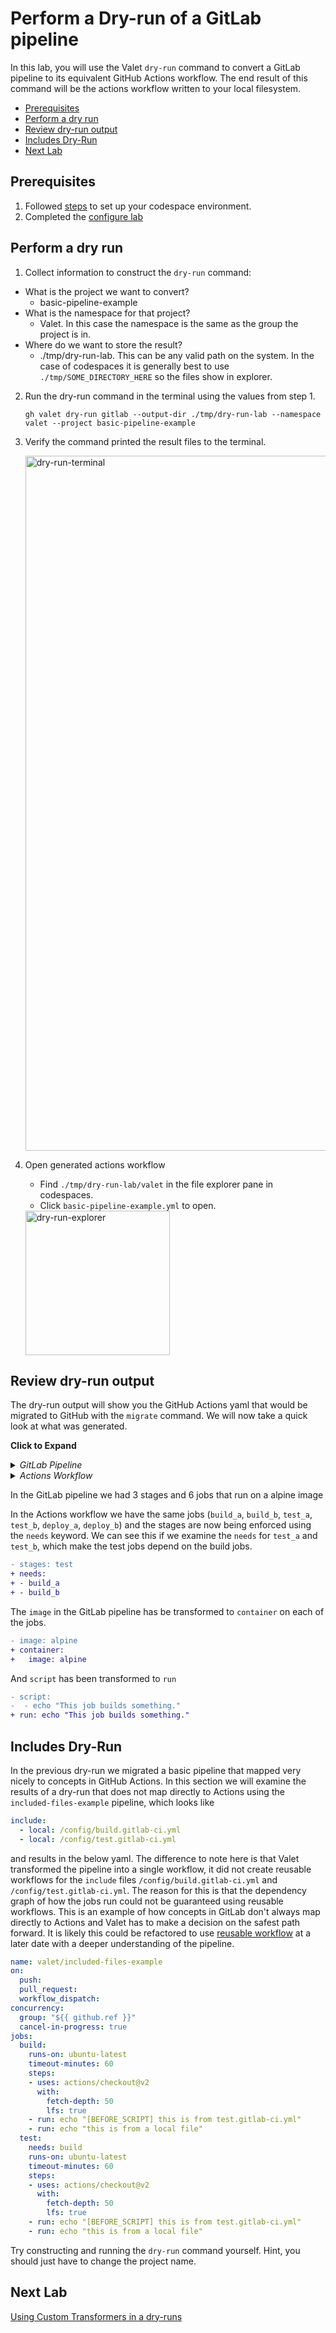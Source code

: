 # Perform a Dry-run of a GitLab pipeline
In this lab, you will use the Valet `dry-run` command to convert a GitLab pipeline to its equivalent GitHub Actions workflow. 
The end result of this command will be the actions workflow written to your local filesystem.

- [Prerequisites](#prerequisites)
- [Perform a dry run](#perform-a-dry-run)
- [Review dry-run output](#review-dry-run-output)
- [Includes Dry-Run](#includes-dry-run)
- [Next Lab](#next-lab)

## Prerequisites

1. Followed [steps](../gitlab#readme) to set up your codespace environment.
2. Completed the [configure lab](../gitlab/valet-configure-lab.md)


## Perform a dry run

1) Collect information to construct the `dry-run` command:
- What is the project we want to convert? 
  - basic-pipeline-example
- What is the namespace for that project? 
  - Valet.  In this case the namespace is the same as the group the project is in.
- Where do we want to store the result? 
  - ./tmp/dry-run-lab.  This can be any valid path on the system.  In the case of codespaces it is generally best to use `./tmp/SOME_DIRECTORY_HERE` so the files show in explorer.

2. Run the dry-run command in the terminal using the values from step 1.
   
   ```
   gh valet dry-run gitlab --output-dir ./tmp/dry-run-lab --namespace valet --project basic-pipeline-example
   ```

3. Verify the command printed the result files to the terminal. 

   <img width="1112" alt="dry-run-terminal" src="https://user-images.githubusercontent.com/18723510/184173635-aec28d1c-8c61-4dcf-a743-f86cbdc836c5.png">

4. Open generated actions workflow

   - Find `./tmp/dry-run-lab/valet` in the file explorer pane in codespaces.
   - Click `basic-pipeline-example.yml` to open.
   
    <img width="231" alt="dry-run-explorer" src="https://user-images.githubusercontent.com/18723510/184177477-747905a8-32f3-4c15-8955-32079844a509.png">

## Review dry-run output
The dry-run output will show you the GitHub Actions yaml that would be migrated to GitHub with the `migrate` command. We will now take a quick look at what was generated.

__Click to Expand__
<details>
  <summary><em>GitLab Pipeline</em> </summary>
 
```yaml
stages:
  - build
  - test
  - deploy

image: alpine

build_a:
  stage: build
  script:
    - echo "This job builds something."
    - sleep 100

build_b:
  stage: build
  script:
    - echo "This job builds something else."
    - sleep 70

test_a:
  stage: test
  script:
    - echo "This job tests something. It will only run when all jobs in the"
    - echo "build stage are complete."

test_b:
  stage: test
  script:
    - echo "This job tests something else. It will only run when all jobs in the"
    - echo "build stage are complete too. It will start at about the same time as test_a."
    - sleep 300

deploy_a:
  stage: deploy
  script:
    - echo "This job deploys something. It will only run when all jobs in the"
    - echo "test stage complete."
    - sleep 600

deploy_b:
  stage: deploy
  script:
    - echo "This job deploys something else. It will only run when all jobs in the"
    - echo "test stage complete. It will start at about the same time as deploy_a."
    - sleep 400

```

</details>

<details>
  <summary><em>Actions Workflow</em></summary>
  
```yaml
name: valet/basic-pipeline-example
on:
  push:
  workflow_dispatch:
concurrency:
  group: "${{ github.ref }}"
  cancel-in-progress: true
jobs:
  build_a:
    runs-on: ubuntu-latest
    container:
      image: alpine
    timeout-minutes: 60
    steps:
    - uses: actions/checkout@v2
      with:
        fetch-depth: 20
        lfs: true
    - run: echo "This job builds something."
    - run: sleep 100
  build_b:
    runs-on: ubuntu-latest
    container:
      image: alpine
    timeout-minutes: 60
    steps:
    - uses: actions/checkout@v2
      with:
        fetch-depth: 20
        lfs: true
    - run: echo "This job builds something else."
    - run: sleep 70
  test_a:
    needs:
    - build_a
    - build_b
    runs-on: ubuntu-latest
    container:
      image: alpine
    timeout-minutes: 60
    steps:
    - uses: actions/checkout@v2
      with:
        fetch-depth: 20
        lfs: true
    - run: echo "This job tests something. It will only run when all jobs in the"
    - run: echo "build stage are complete."
  test_b:
    needs:
    - build_a
    - build_b
    runs-on: ubuntu-latest
    container:
      image: alpine
    timeout-minutes: 60
    steps:
    - uses: actions/checkout@v2
      with:
        fetch-depth: 20
        lfs: true
    - run: echo "This job tests something else. It will only run when all jobs in the"
    - run: echo "build stage are complete too. It will start at about the same time as test_a."
    - run: sleep 300
  deploy_a:
    needs:
    - test_a
    - test_b
    runs-on: ubuntu-latest
    container:
      image: alpine
    timeout-minutes: 60
    steps:
    - uses: actions/checkout@v2
      with:
        fetch-depth: 20
        lfs: true
    - run: echo "This job deploys something. It will only run when all jobs in the"
    - run: echo "test stage complete."
    - run: sleep 600
  deploy_b:
    needs:
    - test_a
    - test_b
    runs-on: ubuntu-latest
    container:
      image: alpine
    timeout-minutes: 60
    steps:
    - uses: actions/checkout@v2
      with:
        fetch-depth: 20
        lfs: true
    - run: echo "This job deploys something else. It will only run when all jobs in the"
    - run: echo "test stage complete. It will start at about the same time as deploy_a."
    - run: sleep 400
```
</details>

In the GitLab pipeline we had 3 stages and 6 jobs that run on a alpine image

In the Actions workflow we have the same jobs (`build_a`, `build_b`, `test_a`, `test_b`, `deploy_a`, `deploy_b`) and the stages are now being enforced using the `needs` keyword.  We can see this if we examine the `needs` for `test_a` and `test_b`, which make the test jobs depend on the build jobs.
```diff
- stages: test
+ needs:
+ - build_a
+ - build_b
```

The `image` in the GitLab pipeline has be transformed to `container` on each of the jobs.  
```diff
- image: alpine
+ container:
+   image: alpine
```
And `script` has been transformed to `run`
```diff
- script:
-  - echo "This job builds something."
+ run: echo "This job builds something."
```

## Includes Dry-Run
In the previous dry-run we migrated a basic pipeline that mapped very nicely to concepts in GitHub Actions.  In this section we will examine the results of a dry-run that does not map directly to Actions using the `included-files-example` pipeline, which looks like
```yaml
include:
  - local: /config/build.gitlab-ci.yml
  - local: /config/test.gitlab-ci.yml
```
and results in the below yaml.  The difference to note here is that Valet transformed the pipeline into a single workflow, it did not create reusable workflows for the `include` files `/config/build.gitlab-ci.yml` and `/config/test.gitlab-ci.yml`.  The reason for this is that the dependency graph of how the jobs run could not be guaranteed using reusable workflows.  This is an example of how concepts in GitLab don't always map directly to Actions and Valet has to make a decision on the safest path forward.  It is likely this could be refactored to use [reusable workflow](https://docs.github.com/en/actions/using-workflows/reusing-workflows) at a later date with a deeper understanding of the pipeline. 
```yaml
name: valet/included-files-example
on:
  push:
  pull_request:
  workflow_dispatch:
concurrency:
  group: "${{ github.ref }}"
  cancel-in-progress: true
jobs:
  build:
    runs-on: ubuntu-latest
    timeout-minutes: 60
    steps:
    - uses: actions/checkout@v2
      with:
        fetch-depth: 50
        lfs: true
    - run: echo "[BEFORE_SCRIPT] this is from test.gitlab-ci.yml"
    - run: echo "this is from a local file"
  test:
    needs: build
    runs-on: ubuntu-latest
    timeout-minutes: 60
    steps:
    - uses: actions/checkout@v2
      with:
        fetch-depth: 50
        lfs: true
    - run: echo "[BEFORE_SCRIPT] this is from test.gitlab-ci.yml"
    - run: echo "this is from a local file"
```

Try constructing and running the `dry-run` command yourself. Hint, you should just have to change the project name.

## Next Lab
[Using Custom Transformers in a dry-runs](../gitlab/4-custom-transformers.md)


